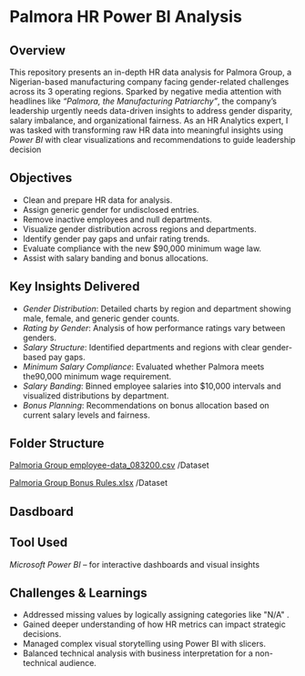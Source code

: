 # Palmora HR Power BI Analysis
## Overview
This repository presents an in-depth HR data analysis for Palmora Group, a Nigerian-based manufacturing company facing gender-related challenges across its 3 operating regions. Sparked by negative media attention with headlines like *“Palmora, the Manufacturing Patriarchy”*, the company’s leadership urgently needs data-driven insights to address gender disparity, salary imbalance, and organizational fairness.
As an HR Analytics expert, I was tasked with transforming raw HR data into meaningful insights using *Power BI* with clear visualizations and recommendations to guide leadership decision
## Objectives
- Clean and prepare HR data for analysis.
- Assign generic gender for undisclosed entries.
- Remove inactive employees and null departments.
- Visualize gender distribution across regions and departments.
- Identify gender pay gaps and unfair rating trends.
- Evaluate compliance with the new $90,000 minimum wage law.
- Assist with salary banding and bonus allocations.

## Key Insights Delivered
- *Gender Distribution*: Detailed charts by region and department showing male, female, and generic gender counts.
- *Rating by Gender*: Analysis of how performance ratings vary between genders.
- *Salary Structure*: Identified departments and regions with clear gender-based pay gaps.
- *Minimum Salary Compliance*: Evaluated whether Palmora meets the90,000 minimum wage requirement.
- *Salary Banding*: Binned employee salaries into $10,000 intervals and visualized distributions by department.
- *Bonus Planning*: Recommendations on bonus allocation based on current salary levels and fairness.

## Folder Structure
[Palmoria Group employee-data_083200.csv](https://github.com/user-attachments/files/21048435/Palmoria.Group.employee-data_083200.csv) /Dataset

[Palmoria Group Bonus Rules.xlsx](https://github.com/user-attachments/files/21048438/Palmoria.Group.Bonus.Rules.xlsx) /Dataset
## Dasdboard
## Tool Used
*Microsoft Power BI* – for interactive dashboards and visual insights

## Challenges & Learnings

- Addressed missing values by logically assigning categories like "N/A" .
- Gained deeper understanding of how HR metrics can impact strategic decisions.
- Managed complex visual storytelling using Power BI with slicers.
- Balanced technical analysis with business interpretation for a non-technical audience.
